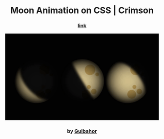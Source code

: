 <div align="center">

# Moon Animation on CSS | Crimson

### <a href="https://crimsonn21.netlify.app"> link </a>

<img src="admin/moon.gif">

### by <a href="https://github.com/guli2103"> Gulbahor </a>

</div>